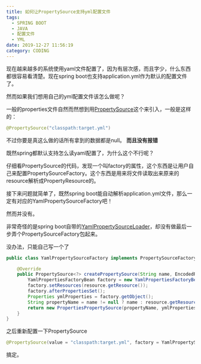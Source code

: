 ```yaml
---
title: 如何让PropertySource支持yml配置文件
tags:
  - SPRING BOOT
  - JAVA
  - 配置文件
  - YML
date: 2019-12-27 11:56:19
category: CODING
---
```


现在越来越多的系统使用yaml文件配置了，因为有层次感，而且字少，什么东西都很容易看清楚。现在spring boot也支持application.yml作为默认的配置文件了。

然而如果我们想用自己的yml配置文件该怎么做呢？

一般的properties文件自然而然想到用[PropertySource](https://docs.spring.io/spring-framework/docs/current/javadoc-api/org/springframework/context/annotation/PropertySource.html)这个来引入，一般是这样的：

```java
@PropertySource("classpath:target.yml")
```

不过你要是真这么做的话所有拿到的数据都是null。
__而且没有报错__

既然spring都默认支持怎么读yaml配置了，为什么这个不行呢？

仔细看PropertySource的代码，发现一个叫factory的属性，这个东西是让用户自己来配置PropertySourceFactory。这个东西是用来将文件读取出来原来的resource解析成PropertyResource的。

接下来问题就简单了，既然spring boot能自动解析application.yml文件，那么一定有对应的YamlPropertySourceFactory吧！

然而并没有。

非常奇怪的是spring boot自带的[YamlPropertySourceLoader](https://docs.spring.io/spring-boot/docs/current/api/org/springframework/boot/env/YamlPropertySourceLoader.html)，却没有做最后一步弄个PropertySourceFactory包起来。

没办法，只能自己写一个了

```java
public class YamlPropertySourceFactory implements PropertySourceFactory {

    @Override
    public PropertySource<?> createPropertySource(String name, EncodedResource resource) throws IOException {
        YamlPropertiesFactoryBean factory = new YamlPropertiesFactoryBean();
        factory.setResources(resource.getResource());
        factory.afterPropertiesSet();
        Properties ymlProperties = factory.getObject();
        String propertyName = name != null ? name : resource.getResource().getFilename();
        return new PropertiesPropertySource(propertyName, ymlProperties);
    }
}
```

之后重新配置一下PropertySource

```java
@PropertySource(value = "classpath:target.yml", factory = YamlPropertySourceFactory.class)
```

搞定。
